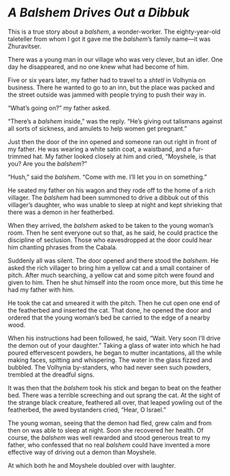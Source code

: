 # ***A Balshem Drives Out a Dibbuk***



This is a true story about a *balshem*, a wonder-worker. The eighty-year-old taleteller from whom I got it gave me the *balshem*’s family name—it was Zhuravitser.

There was a young man in our village who was very clever, but an idler. One day he disappeared, and no one knew what had become of him.

Five or six years later, my father had to travel to a *shtetl* in Volhynia on business. There he wanted to go to an inn, but the place was packed and the street outside was jammed with people trying to push their way in.

“What’s going on?” my father asked.

“There’s a *balshem* inside,” was the reply. “He’s giving out talismans against all sorts of sickness, and amulets to help women get pregnant.”

Just then the door of the inn opened and someone ran out right in front of my father. He was wearing a white satin coat, a waistband, and a fur-trimmed hat. My father looked closely at him and cried, “Moyshele, is that you? Are you the *balshem*?”

“Hush,” said the *balshem*. “Come with me. I’ll let you in on something.”

He seated my father on his wagon and they rode off to the home of a rich villager. The *balshem* had been summoned to drive a dibbuk out of this villager’s daughter, who was unable to sleep at night and kept shrieking that there was a demon in her featherbed.

When they arrived, the *balshem* asked to be taken to the young woman’s room. Then he sent everyone out so that, as he said, he could practice the discipline of seclusion. Those who eavesdropped at the door could hear him chanting phrases from the Cabala.

Suddenly all was silent. The door opened and there stood the *balshem*. He asked the rich villager to bring him a yellow cat and a small container of pitch. After much searching, a yellow cat and some pitch were found and given to him. Then he shut himself into the room once more, but this time he had my father with him.

He took the cat and smeared it with the pitch. Then he cut open one end of the featherbed and inserted the cat. That done, he opened the door and ordered that the young woman’s bed be carried to the edge of a nearby wood.

When his instructions had been followed, he said, “Wait. Very soon I’ll drive the demon out of your daughter.” Taking a glass of water into which he had poured effervescent powders, he began to mutter incantations, all the while making faces, spitting and whispering. The water in the glass fizzed and bubbled. The Volhynia by-standers, who had never seen such powders, trembled at the dreadful signs.

It was then that the *balshem* took his stick and began to beat on the feather bed. There was a terrible screeching and out sprang the cat. At the sight of the strange black creature, feathered all over, that leaped yowling out of the featherbed, the awed bystanders cried, “Hear, O Israel.”

The young woman, seeing that the demon had fled, grew calm and from then on was able to sleep at night. Soon she recovered her health. Of course, the *balshem* was well rewarded and stood generous treat to my father, who confessed that no real *balshem* could have invented a more effective way of driving out a demon than Moyshele.

At which both he and Moyshele doubled over with laughter.